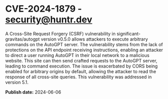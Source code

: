 # CVE-2024-1879 - security@huntr.dev

A Cross-Site Request Forgery (CSRF) vulnerability in significant-gravitas/autogpt version v0.5.0 allows attackers to execute arbitrary commands on the AutoGPT server. The vulnerability stems from the lack of protections on the API endpoint receiving instructions, enabling an attacker to direct a user running AutoGPT in their local network to a malicious website. This site can then send crafted requests to the AutoGPT server, leading to command execution. The issue is exacerbated by CORS being enabled for arbitrary origins by default, allowing the attacker to read the response of all cross-site queries. This vulnerability was addressed in version 5.1.

**Publish date:** 2024-06-06
